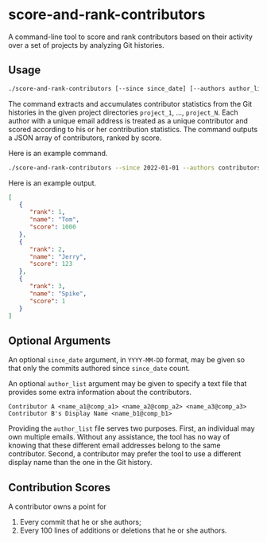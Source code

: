 # score-and-rank-contributors

A command-line tool to score and rank contributors
based on their activity over a set of projects
by analyzing Git histories.

## Usage

```bash
./score-and-rank-contributors [--since since_date] [--authors author_list] project_1 ... project_N
```

The command extracts and accumulates contributor statistics
from the Git histories in the given project directories
`project_1`, ..., `project_N`.
Each author with a unique email address is treated
as a unique contributor
and scored according to his or her contribution statistics.
The command outputs a JSON array of contributors, ranked by score.

Here is an example command.

```bash
./score-and-rank-contributors --since 2022-01-01 --authors contributors.txt my_project
```

Here is an example output.

```json
[
   {
      "rank": 1,
      "name": "Tom",
      "score": 1000
   },
   {
      "rank": 2,
      "name": "Jerry",
      "score": 123
   },
   {
      "rank": 3,
      "name": "Spike",
      "score": 1
   }
]
```

## Optional Arguments

An optional `since_date` argument,
in `YYYY-MM-DD` format,
may be given
so that only the commits authored since `since_date` count.

An optional `author_list` argument may be given
to specify a text file
that provides some extra information about the contributors.

```
Contributor A <name_a1@comp_a1> <name_a2@comp_a2> <name_a3@comp_a3>
Contributor B's Display Name <name_b1@comp_b1>
```

Providing the `author_list` file serves two purposes.
First,
an individual may own multiple emails.
Without any assistance,
the tool has no way of knowing
that these different email addresses
belong to the same contributor.
Second,
a contributor may prefer the tool
to use a different display name
than the one in the Git history.

## Contribution Scores

A contributor owns a point for

1. Every commit that he or she authors;
2. Every 100 lines of additions or deletions that he or she authors.
